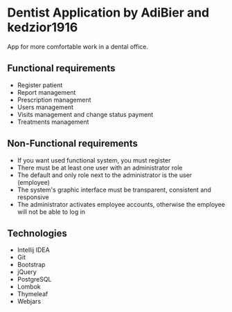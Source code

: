 # Dentist Application by AdiBier and kedzior1916

App for more comfortable work in a dental office.

## Functional requirements

- Register patient 
- Report management 
- Prescription management
- Users management
- Visits management and change status payment
- Treatments management

## Non-Functional requirements

- If you want used functional system, you must register
- There must be at least one user with an administrator role
- The default and only role next to the administrator is the user (employee)
- The system's graphic interface must be transparent, consistent and responsive
- The administrator activates employee accounts, otherwise the employee will not be able to log in

## Technologies

- Intellij IDEA
- Git
- Bootstrap
- jQuery
- PostgreSQL
- Lombok
- Thymeleaf
- Webjars


